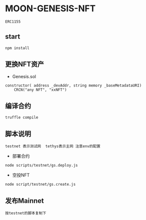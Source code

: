 # MOON-GENESIS-NFT

`ERC1155`

## start

```
npm install
```

## 更换NFT资产

- Genesis.sol

```
constructor( address _devAddr, string memory _baseMetadataURI)
    CRCN("any NFT", "xxNFT")
```

## 编译合约

```
truffle compile
```

## 脚本说明

`testnet 表示测试网  tethys表示主网 注意env的配置`

- 部署合约

```
node scripts/testnet/gs.deploy.js

```

- 空投NFT

```
node script/testnet/gs.create.js
```


## 发布Mainnet

`按testnet的脚本复制下`
